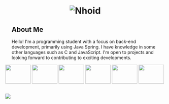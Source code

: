<h1 align="center">
  <img src="https://readme-typing-svg.herokuapp.com?font=Fira+Code&size=30&duration=3000&color=4FA9FF&background=FFFFFF00&center=true&vCenter=true&width=435&lines=Back-end+Development" alt="Nhoid" />
</h1>

<div style="padding-left: 20px;">
  <h2>About Me</h2>
  <p>Hello! I'm a programming student with a focus on back-end development, primarily using Java Spring. I have knowledge in some other languages such as C and JavaScript. I'm open to projects and looking forward to contributing to exciting developments.</p>
</div>



<div style="display: inline-block;" align="center">
      <img width="80" height="60" src="https://cdn.jsdelivr.net/gh/devicons/devicon/icons/java/java-original-wordmark.svg" />
      <img width="80" height="60" src="https://cdn.jsdelivr.net/gh/devicons/devicon@latest/icons/spring/spring-original.svg" />
      <img width="80" height="60" src="https://cdn.jsdelivr.net/gh/devicons/devicon/icons/docker/docker-original.svg" />
      <img width="80" height="60" src="https://cdn.jsdelivr.net/gh/devicons/devicon/icons/mysql/mysql-plain-wordmark.svg" />
      <img width="80" height="60" src="https://cdn.jsdelivr.net/gh/devicons/devicon/icons/c/c-original.svg" />
      <img width="80" height="60" src="https://cdn.jsdelivr.net/gh/devicons/devicon/icons/javascript/javascript-original.svg" />
</div>

##
     
<div>
  <a href="https://www.linkedin.com/in/geraldo-filho-74744a231/" target="_blank"><img src="https://img.shields.io/badge/-LinkedIn-%230077B5?style=for-the-badge&logo=linkedin&logoColor=white" target="_blank"></a> 
</div>
